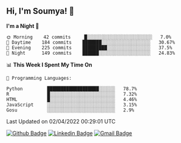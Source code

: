 ## Hi, I'm Soumya! 👋

<!--START_SECTION:waka-->
**I'm a Night 🦉** 

```text
🌞 Morning    42 commits     █░░░░░░░░░░░░░░░░░░░░░░░░   7.0% 
🌆 Daytime    184 commits    ███████░░░░░░░░░░░░░░░░░░   30.67% 
🌃 Evening    225 commits    █████████░░░░░░░░░░░░░░░░   37.5% 
🌙 Night      149 commits    ██████░░░░░░░░░░░░░░░░░░░   24.83%

```


📊 **This Week I Spent My Time On** 

```text
💬 Programming Languages: 

Python         ███████████████████░░░░░░   78.7% 
R              █░░░░░░░░░░░░░░░░░░░░░░░░   7.32% 
HTML           █░░░░░░░░░░░░░░░░░░░░░░░░   4.46% 
JavaScript     ░░░░░░░░░░░░░░░░░░░░░░░░░   3.15% 
Gosu           ░░░░░░░░░░░░░░░░░░░░░░░░░   2.9%
```


 Last Updated on 02/04/2022 00:29:01 UTC
<!--END_SECTION:waka-->

[![Github Badge](https://img.shields.io/badge/-rubyruins-grey?style=for-the-badge&logo=github&logoColor=white&link=https://github.com/rubyruins/)](https://www.github.com/rubyruins/) 
[![Linkedin Badge](https://img.shields.io/badge/-Soumya%20Parekh-0072b1?style=for-the-badge&logo=Linkedin&logoColor=white&link=https://www.linkedin.com/in/Soumya-Parekh/)](https://www.linkedin.com/in/Soumya-Parekh/) 
[![Gmail Badge](https://img.shields.io/badge/-soumyaparekh.me@gmail.com-c14438?style=for-the-badge&logo=Gmail&logoColor=white&link=mailto:soumyaparekh.me@gmail.com)](mailto:soumyaparekh.me@gmail.com) 

